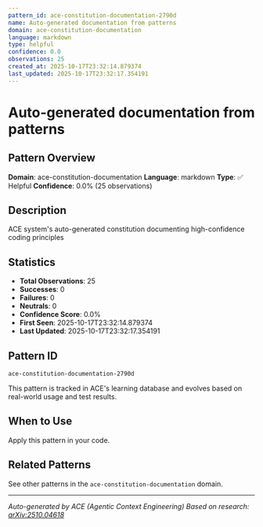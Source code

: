 ```yaml
---
pattern_id: ace-constitution-documentation-2790d
name: Auto-generated documentation from patterns
domain: ace-constitution-documentation
language: markdown
type: helpful
confidence: 0.0
observations: 25
created_at: 2025-10-17T23:32:14.879374
last_updated: 2025-10-17T23:32:17.354191
---
```

# Auto-generated documentation from patterns

## Pattern Overview

**Domain**: ace-constitution-documentation
**Language**: markdown
**Type**: ✅ Helpful
**Confidence**: 0.0% (25 observations)

## Description

ACE system's auto-generated constitution documenting high-confidence coding principles

## Statistics

- **Total Observations**: 25
- **Successes**: 0
- **Failures**: 0
- **Neutrals**: 0
- **Confidence Score**: 0.0%
- **First Seen**: 2025-10-17T23:32:14.879374
- **Last Updated**: 2025-10-17T23:32:17.354191

## Pattern ID

```
ace-constitution-documentation-2790d
```

This pattern is tracked in ACE's learning database and evolves based on real-world usage and test results.

## When to Use

Apply this pattern in your code.

## Related Patterns

See other patterns in the `ace-constitution-documentation` domain.

---

*Auto-generated by ACE (Agentic Context Engineering)*
*Based on research: [arXiv:2510.04618](https://arxiv.org/abs/2510.04618)*
